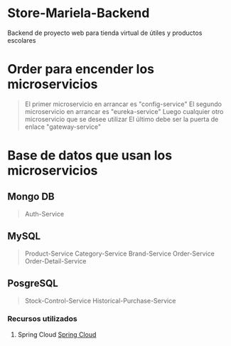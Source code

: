 # Store-Mariela-Backend
Backend de proyecto web para tienda virtual de útiles y productos escolares

# Order para encender los microservicios

> El primer microservicio en arrancar es "config-service"
> El segundo microservicio en arrancar es "eureka-service"
> Luego cualquier otro microservicio que se desee utilizar
> El último debe ser la puerta de enlace "gateway-service"


# Base de datos que usan los microservicios

## Mongo DB
> Auth-Service

## MySQL
> Product-Service
> Category-Service
> Brand-Service
> Order-Service
> Order-Detail-Service

## PosgreSQL
> Stock-Control-Service
> Historical-Purchase-Service

### Recursos utilizados
1. Spring Cloud [Spring Cloud](https://spring.io/projects/spring-cloud)
